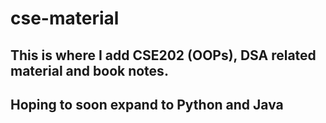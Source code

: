 # cse-material
## This is where I add CSE202 (OOPs), DSA related material and book notes.
## Hoping to soon expand to Python and Java
